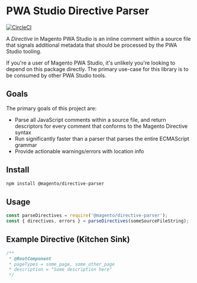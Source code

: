 # PWA Studio Directive Parser

[![CircleCI](https://circleci.com/gh/magento-research/directive-parser.svg?style=svg&circle-token=07b4a55f82851cfbde23aa606a61028b403bdf13)](https://circleci.com/gh/magento-research/directive-parser)

A _Directive_ in Magento PWA Studio is an inline comment within a source file that signals additional metadata that should be processed by the PWA Studio tooling.

If you're a user of Magento PWA Studio, it's unlikely you're looking to depend on this package directly. The primary use-case for this library is to be consumed by other PWA Studio tools.

## Goals

The primary goals of this project are:

* Parse all JavaScript comments within a source file, and return descriptors for every comment that conforms to the Magento Directive syntax
* Run significantly faster than a parser that parses the entire ECMAScript grammar
* Provide actionable warnings/errors with location info

## Install

```sh
npm install @magento/directive-parser
```

## Usage

```js
const parseDirectives = require('@magento/directive-parser');
const { directives, errors } = parseDirectives(someSourceFileString);
```

## Example Directive (Kitchen Sink)

```js
/**
 * @RootComponent
 * pageTypes = some_page, some_other_page
 * description = "Some description here"
 */
```
